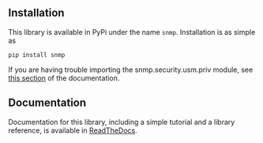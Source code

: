 ## Installation
This library is available in PyPi under the name `snmp`. Installation is as simple as

    pip install snmp

If you are having trouble importing the snmp.security.usm.priv module, see [this section](https://python-snmp.readthedocs.io/en/latest/installation.html#integration-with-openssl) of the documentation.

## Documentation
Documentation for this library, including a simple tutorial and a library reference, is available in [ReadTheDocs](https://python-snmp.readthedocs.io).
